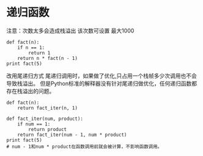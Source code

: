 # 递归函数
注意：次数太多会造成栈溢出 该次数可设置 最大1000

    def fact(n):
        if n == 1:
            return 1
        return n * fact(n - 1)
    print fact(5)


改用尾递归方式
尾递归调用时，如果做了优化,只占用一个栈帧多少次调用也不会导致栈溢出。
但是Python标准的解释器没有针对尾递归做优化，任何递归函数都存在栈溢出的问题。

    def fact(n):
        return fact_iter(n, 1)

    def fact_iter(num, product):
        if num == 1:
            return product
        return fact_iter(num - 1, num * product)        
    print fact(5)
    # num - 1和num * product在函数调用前就会被计算，不影响函数调用。
